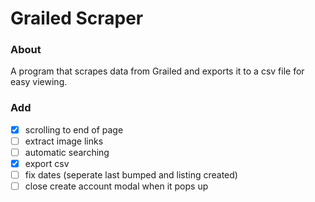 # Grailed Scraper

### About
A program that scrapes data from Grailed and exports it to a csv file for easy viewing.

### Add
- [x] scrolling to end of page 
- [ ] extract image links 
- [ ] automatic searching
- [x] export csv
- [ ] fix dates (seperate last bumped and listing created)
- [ ] close create account modal when it pops up

